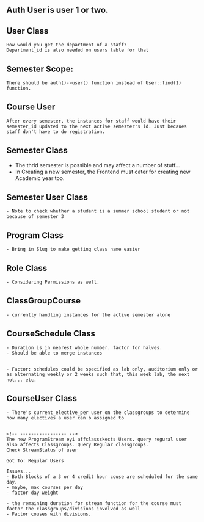 ###

## Auth User is user 1 or two.

## User Class
    How would you get the department of a staff?
    Department_id is also needed on users table for that

## Semester Scope:
    There should be auth()->user() function instead of User::find(1) function.

## Course User
    After every semester, the instances for staff would have their semester_id updated to the next active semester's id. Just becaues staff don't have to do registration.

## Semester Class
   - The thrid semester is possible and may affect a number of stuff...
   - In Creating a new semester, the Frontend must cater for creating new Academic year too.

## Semester User Class
    - Note to check whether a student is a summer school student or not because of semester 3

## Program Class
    - Bring in Slug to make getting class name easier

## Role Class
    - Considering Permissions as well.

## ClassGroupCourse
    - currently handling instances for the active semester alone

## CourseSchedule Class
    - Duration is in nearest whole number. factor for halves.
    - Should be able to merge instances


    - Factor: schedules could be specified as lab only, auditorium only or as alternating weekly or 2 weeks such that, this week lab, the next not... etc. 
## CourseUser Class
    - There's current_elective_per user on the classgroups to determine how many electives a user can b assigned to


    <!-- ----------------- -->
    The new ProgramStream eyi affclassskects Users. query regural user
    also affects Classgroups. Query Regular classgroups.
    Check StreamStatus of user

    Got To: Regular Users

    Issues...
    - Both Blocks of a 3 or 4 credit hour couse are scheduled for the same day.
    - maybe, max courses per day
    - factor day weight
    
    - the remaining_duration_for_stream function for the course must factor the classgroups/divisions involved as well
    - Factor couses with divisions.
    

<!-- TODO -->
<!-- analyse the logic proceed from there -->

